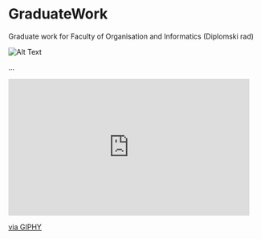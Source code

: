 # GraduateWork
Graduate work for Faculty of Organisation and Informatics (Diplomski rad)

![Alt Text](https://imgur.com/ZN8D3kn)

...

<iframe src="https://giphy.com/embed/WG0lkEcpjnuhwomz9D" width="480" height="272" frameBorder="0" class="giphy-embed" allowFullScreen></iframe><p><a href="https://giphy.com/gifs/WG0lkEcpjnuhwomz9D">via GIPHY</a></p>
